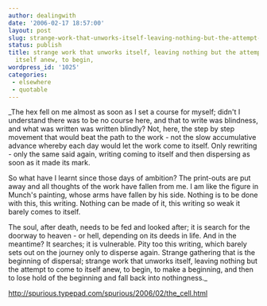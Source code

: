 ```yaml
---
author: dealingwith
date: '2006-02-17 18:57:00'
layout: post
slug: strange-work-that-unworks-itself-leaving-nothing-but-the-attempt-to-come-to-itself-anew-to-begin
status: publish
title: strange work that unworks itself, leaving nothing but the attempt to come to
  itself anew, to begin,
wordpress_id: '1025'
categories:
 - elsewhere
 - quotable
---
```


_The hex fell on me almost as soon as I set a course for myself; didn't I
understand there was to be no course here, and that to write was blindness,
and what was written was written blindly? Not, here, the step by step movement
that would beat the path to the work - not the slow accumulative advance
whereby each day would let the work come to itself. Only rewriting - only the
same said again, writing coming to itself and then dispersing as soon as it
made its mark.

So what have I learnt since those days of ambition? The print-outs are put
away and all thoughts of the work have fallen from me. I am like the figure in
Munch's painting, whose arms have fallen by his side. Nothing is to be done
with this, this writing. Nothing can be made of it, this writing so weak it
barely comes to itself.

The soul, after death, needs to be fed and looked after; it is search for the
doorway to heaven - or hell, depending on its deeds in life. And in the
meantime? It searches; it is vulnerable. Pity too this writing, which barely
sets out on the journey only to disperse again. Strange gathering that is the
beginning of dispersal; strange work that unworks itself, leaving nothing but
the attempt to come to itself anew, to begin, to make a beginning, and then to
lose hold of the beginning and fall back into nothingness._

http://spurious.typepad.com/spurious/2006/02/the_cell.html

